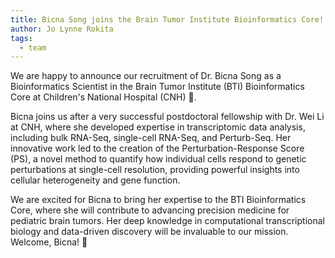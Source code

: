 ```yaml
---
title: Bicna Song joins the Brain Tumor Institute Bioinformatics Core!
author: Jo Lynne Rokita
tags:
  - team
---
```


We are happy to announce our recruitment of Dr. Bicna Song as a Bioinformatics Scientist in the Brain Tumor Institute (BTI) Bioinformatics Core at Children's National Hospital (CNH) 🎉. 

Bicna joins us after a very successful postdoctoral fellowship with Dr. Wei Li at CNH, where she developed expertise in transcriptomic data analysis, including bulk RNA-Seq, single-cell RNA-Seq, and Perturb-Seq. 
Her innovative work led to the creation of the Perturbation-Response Score (PS), a novel method to quantify how individual cells respond to genetic perturbations at single-cell resolution, providing powerful insights into cellular heterogeneity and gene function.

We are excited for Bicna to bring her expertise to the BTI Bioinformatics Core, where she will contribute to advancing precision medicine for pediatric brain tumors. 
Her deep knowledge in computational transcriptional biology and data-driven discovery will be invaluable to our mission.
Welcome, Bicna! 👏



